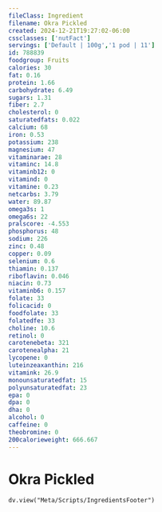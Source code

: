 ```yaml
---
fileClass: Ingredient
filename: Okra Pickled
created: 2024-12-21T19:27:02-06:00
cssclasses: ['nutFact']
servings: ['Default | 100g','1 pod | 11']
id: 788839
foodgroup: Fruits
calories: 30
fat: 0.16
protein: 1.66
carbohydrate: 6.49
sugars: 1.31
fiber: 2.7
cholesterol: 0
saturatedfats: 0.022
calcium: 68
iron: 0.53
potassium: 238
magnesium: 47
vitaminarae: 28
vitaminc: 14.8
vitaminb12: 0
vitamind: 0
vitamine: 0.23
netcarbs: 3.79
water: 89.87
omega3s: 1
omega6s: 22
pralscore: -4.553
phosphorus: 48
sodium: 226
zinc: 0.48
copper: 0.09
selenium: 0.6
thiamin: 0.137
riboflavin: 0.046
niacin: 0.73
vitaminb6: 0.157
folate: 33
folicacid: 0
foodfolate: 33
folatedfe: 33
choline: 10.6
retinol: 0
carotenebeta: 321
carotenealpha: 21
lycopene: 0
luteinzeaxanthin: 216
vitamink: 26.9
monounsaturatedfat: 15
polyunsaturatedfat: 23
epa: 0
dpa: 0
dha: 0
alcohol: 0
caffeine: 0
theobromine: 0
200calorieweight: 666.667
---
```


# Okra Pickled

```dataviewjs
dv.view("Meta/Scripts/IngredientsFooter")
```